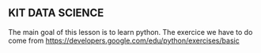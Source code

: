##                                KIT DATA SCIENCE

The main goal of this lesson is to learn python.
The exercice we have to do come from https://developers.google.com/edu/python/exercises/basic
